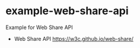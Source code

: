 # example-web-share-api
Example for Web Share API

- Web Share API https://w3c.github.io/web-share/
